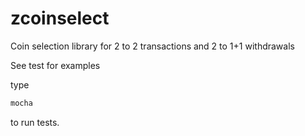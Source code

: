 # zcoinselect
Coin selection library for 2 to 2 transactions and 2 to 1+1 withdrawals


See test for examples

type 

```sh
mocha
```
to run tests.